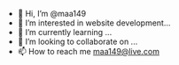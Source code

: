 - 👋 Hi, I’m @maa149
- 👀 I’m interested in website development...
- 🌱 I’m currently learning ...
- 💞️ I’m looking to collaborate on ...
- 📫 How to reach me maa149@live.com

<!---
maa149/maa149 is a ✨ special ✨ repository because its `README.md` (this file) appears on your GitHub profile.
You can click the Preview link to take a look at your changes.
--->

